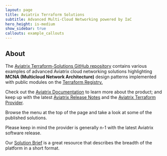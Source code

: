 ```yaml
---
layout: page
title: Aviatrix Terraform Solutions
subtitle: Advanced Multi-Cloud Networking powered by IaC
hero_height: is-medium
show_sidebar: true
callouts: example_callouts
---
```


## About

The [Aviatrix Terraform-Solutions GitHub repository](https://github.com/AviatrixSystems/terraform-solutions) contains various examples of advanced Aviatrix cloud networking solutions highlighting **MCNA (Multicloud Network Architecture)** design patterns implemented with public modules on the [Terraform Registry.](https://registry.terraform.io/namespaces/terraform-aviatrix-modules) 

Check out the [Aviatrix Documentation](https://docs.aviatrix.com/) to learn more about the product; and keep up with the latest [Aviatrix Release Notes](https://docs.aviatrix.com/HowTos/UCC_Release_Notes.html) and the [Aviatrix Terraform Provider](https://registry.terraform.io/providers/AviatrixSystems/aviatrix/latest). 

Browse the menu at the top of the page and take a look at some of the published solutions.

Please keep in mind the provider is generally n-1 with the latest Aviatrix software release.

Our [Solution Brief](https://2ujst446wdhv3307z249ttp0-wpengine.netdna-ssl.com/wp-content/uploads/2020/06/Aviatrix-Cloud-Network-Platform-Solution-Brief-v6.pdf) is a great resource that describes the breadth of the platform in a short format.